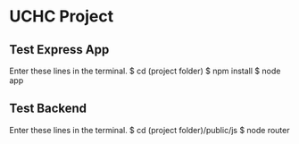 # UCHC Project

## Test Express App
Enter these lines in the terminal. 
 	$ cd (project folder)
	$ npm install
 	$ node app

## Test Backend
Enter these lines in the terminal.
	$ cd (project folder)/public/js
	$ node router